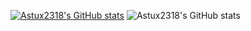 [![Astux2318's GitHub stats](https://github-readme-stats.vercel.app/api?username=Astux2318)](https://github.com/anuraghazra/github-readme-stats)
![Astux2318's GitHub stats](https://github-readme-stats.vercel.app/api?username=Astux2318&show_icons=true)
